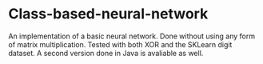 # Class-based-neural-network
An implementation of a basic neural network. Done without using any form of matrix multiplication. Tested with both XOR and the SKLearn digit dataset. A second version done in Java is avaliable as well.
